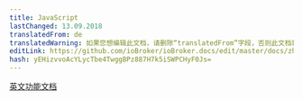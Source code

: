```yaml
---
title: JavaScript
lastChanged: 13.09.2018
translatedFrom: de
translatedWarning: 如果您想编辑此文档，请删除“translatedFrom”字段，否则此文档将再次自动翻译
editLink: https://github.com/ioBroker/ioBroker.docs/edit/master/docs/zh-cn/logic/javascript.md
hash: yEHizvvoAcYLycTbe4TwggBPz887H7k5iSWPCHyF0Js=
---
```

[英文功能文档](https://github.com/ioBroker/ioBroker.javascript/blob/master/docs/en/javascript.md)